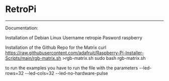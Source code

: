 # RetroPi
---

Documentation:

Installation of Debian Linux
Username retropie
Pasword raspberry

Installation of the Github Repo for the Matrix
curl https://raw.githubusercontent.com/adafruit/Raspberry-Pi-Installer-Scripts/main/rgb-matrix.sh >rgb-matrix.sh
sudo bash rgb-matrix.sh

to run the examples you have to run the file with the parameters --led-rows=32 --led-cols=32 --led-no-hardware-pulse

